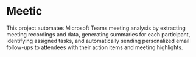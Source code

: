 # Meetic
This project automates Microsoft Teams meeting analysis by extracting meeting recordings and data, generating summaries for each participant, identifying assigned tasks, and automatically sending personalized email follow-ups to attendees with their action items and meeting highlights.
